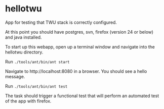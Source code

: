 hellotwu
========

App for testing that TWU stack is correctly configured.

At this point you should have postgres, svn, firefox (version 24 or below) and java installed.

To start up this webapp, open up a terminal window and navigate into the hellotwu directory.

Run ```./tools/ant/bin/ant start```

Navigate to http://localhost:8080 in a browser.  You should see a hello message.

Run ```./tools/ant/bin/ant test```

The task should trigger a functional test that will perform an automated test of the app with firefox.
